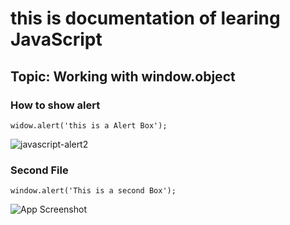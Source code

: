 # this is documentation of learing JavaScript 
## Topic: Working with window.object
### How to show alert
```
widow.alert('this is a Alert Box');
```
![javascript-alert2](https://user-images.githubusercontent.com/95132246/143727901-18755747-eb6a-4880-94e6-68e26e5ba763.png)

### Second File
```
window.alert('This is a second Box');
```
![App Screenshot](https://i.imgur.com/1cNPOBJ.pngJ)
